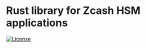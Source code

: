 # Rust library for Zcash HSM applications

[![License](https://img.shields.io/badge/License-Apache%202.0-blue.svg)](https://opensource.org/licenses/Apache-2.0)
